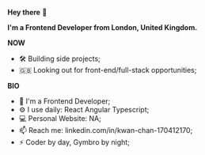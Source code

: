 <b>Hey there</b> 👋

<b>I'm a Frontend Developer from London, United Kingdom.</b>

<b>NOW</b>
<ul>
<li>🛠 Building side projects;</li>
<li>🇬🇧 Looking out for front-end/full-stack opportunities;</li>
</ul>

<b>BIO</b>
<ul>
<li>🏢 I'm a Frontend Developer;</li>
<li>⚙️ I use daily: React Angular Typescript;</li>
<li>💻 Personal Website: NA;</li>
<li>📫 Reach me: linkedin.com/in/kwan-chan-170412170;</li>
<li>⚡️ Coder by day, Gymbro by night;</li>
</ul>
